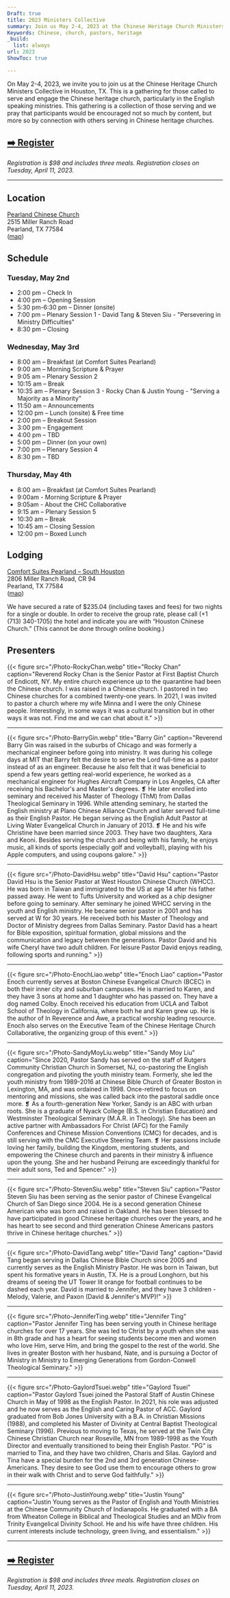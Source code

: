 ```yaml
---
Draft: true
title: 2023 Ministers Collective
summary: Join us May 2-4, 2023 at the Chinese Heritage Church Ministers Collective in Houston, TX.
Keywords: Chinese, church, pastors, heritage
_build:
  list: always
url: 2023
ShowToc: true

---
```

On May 2-4, 2023, we invite you to join us at the Chinese Heritage Church Ministers Collective in Houston, TX. This is a gathering for those called to serve and engage the Chinese heritage church, particularly in the English speaking ministries. This gathering is a collection of those serving and we pray that participants would be encouraged not so much by content, but more so by connection with others serving in Chinese heritage churches.

## [➡️ Register](https://bit.ly/3Pesh4e)

*Registration is $98 and includes three meals. Registration closes on Tuesday, April 11, 2023.*



---

## Location

[Pearland Chinese Church](http://www.pccchome.org)\
2515 Miller Ranch Road\
Pearland, TX 77584\
([map](https://goo.gl/maps/s1ZkPxh3gsD5xqFv5))

## Schedule

### Tuesday, May 2nd

* 2:00 pm – Check In
* 4:00 pm – Opening Session 
* 5:30 pm-6:30 pm – Dinner (onsite)
* 7:00 pm – Plenary Session 1 - David Tang & Steven Siu - "Persevering in Ministry Difficulties"
* 8:30 pm – Closing

### Wednesday, May 3rd

* 8:00 am – Breakfast (at Comfort Suites Pearland)
* 9:00 am – Morning Scripture & Prayer
* 9:05 am – Plenary Session 2
* 10:15 am – Break
* 10:35 am – Plenary Session 3 -  Rocky Chan & Justin Young - "Serving a Majority as a Minority"
* 11:50 am – Announcements
* 12:00 pm – Lunch (onsite) & Free time
* 2:00 pm – Breakout Session
* 3:00 pm – Engagement
* 4:00 pm – TBD
* 5:00 pm – Dinner (on your own)
* 7:00 pm – Plenary Session 4
* 8:30 pm – TBD

### Thursday, May 4th

* 8:00 am – Breakfast (at Comfort Suites Pearland)
* 9:00am - Morning Scripture & Prayer
* 9:05am - About the CHC Collaborative
* 9:15 am – Plenary Session 5
* 10:30 am – Break
* 10:45 am – Closing Session
* 12:00 pm – Boxed Lunch

## Lodging

[Comfort Suites Pearland – South Houston](https://www.choicehotels.com/texas/pearland/comfort-suites-hotels/tx952)\
2806 Miller Ranch Road, CR 94\
Pearland, TX 77584\
([map](https://goo.gl/maps/uFbg8ixXVb4s4Yzk9))  

We have secured a rate of $235.04 (including taxes and fees) for two nights for a single or double. In order to receive the group rate, please call (+1 (713) 340-1705) the hotel and indicate you are with “Houston Chinese Church.” (This cannot be done through online booking.)

## Presenters


{{< figure src="/Photo-RockyChan.webp" title="Rocky Chan" caption="Reverend Rocky Chan is the Senior Pastor at First Baptist Church of Endicott, NY. My entire church experience up to the quarantine had been the Chinese church. I was raised in a Chinese church. I pastored in two Chinese churches for a combined twenty-one years. In 2021, I was invited to pastor a church where my wife Minna and I were the only Chinese people. Interestingly, in some ways it was a cultural transition but in other ways it was not. Find me and we can chat about it." >}}

---

{{< figure src="/Photo-BarryGin.webp" title="Barry Gin" caption="Reverend Barry Gin was raised in the suburbs of Chicago and was formerly a mechanical engineer before going into ministry. It was during his college days at MIT that Barry felt the desire to serve the Lord full-time as a pastor instead of as an engineer. Because he also felt that it was beneficial to spend a few years getting real-world experience, he worked as a mechanical engineer for Hughes Aircraft Company in Los Angeles, CA after receiving his Bachelor's and Master's degrees. ❡ He later enrolled into seminary and received his Master of Theology (ThM) from Dallas Theological Seminary in 1996. While attending seminary, he started the English ministry at Plano Chinese Alliance Church and later served full-time as their English Pastor. He began serving as the English Adult Pastor at Living Water Evangelical Church in January of 2013. ❡ He and his wife Christine have been married since 2003. They have two daughters, Xara and Keoni. Besides serving the church and being with his family, he enjoys music, all kinds of sports (especially golf and volleyball), playing with his Apple computers, and using coupons galore." >}}

---

{{< figure src="/Photo-DavidHsu.webp" title="David Hsu" caption="Pastor David Hsu is the Senior Pastor at West Houston Chinese Church (WHCC). He was born in Taiwan and immigrated to the US at age 14 after his father passed away. He went to Tufts University and worked as a chip designer before going to seminary. After seminary he joined WHCC serving in the youth and English ministry. He became senior pastor in 2001 and has served at W for 30 years. He received both his Master of Theology and Doctor of Ministry degrees from Dallas Seminary.  Pastor David has a heart for Bible exposition, spiritual formation, global missions and the communication and legacy between the generations. Pastor David and his wife Cheryl have two adult children. For leisure Pastor David enjoys reading, following sports and running." >}}

---

{{< figure src="/Photo-EnochLiao.webp" title="Enoch Liao" caption="Pastor Enoch currently serves at Boston Chinese Evangelical Church (BCEC) in both their inner city and suburban campuses. He is married to Karen, and they have 3 sons at home and 1 daughter who has passed on. They have a dog named Colby. Enoch received his education from UCLA and Talbot School of Theology in California, where both he and Karen grew up. He is the author of In Reverence and Awe, a practical worship leading resource. Enoch also serves on the Executive Team of the Chinese Heritage Church Collaborative, the organizing group of this event." >}}

---

{{< figure src="/Photo-SandyMoyLiu.webp" title="Sandy Moy Liu" caption="Since 2020, Pastor Sandy has served on the staff of Rutgers Community Christian Church in Somerset, NJ, co-pastoring the English congregation and pivoting the youth ministry team.  Formerly, she led the youth ministry from 1989-2016 at Chinese Bible Church of Greater Boston in Lexington, MA, and was ordained in 1998. Once-retired to focus on mentoring and missions, she was called back into the pastoral saddle once more. ❡ As a fourth-generation New Yorker, Sandy is an ABC with urban roots.  She is a graduate of Nyack College (B.S. in Christian Education) and Westminster Theological Seminary (M.A.R. in Theology). She has been an active partner with Ambassadors For Christ (AFC) for the Family Conferences and Chinese Mission Conventions (CMC) for decades, and is still serving with the CMC Executive Steering Team. ❡ Her passions include loving her family, building the Kingdom, mentoring students, and empowering the Chinese church and parents in their ministry & influence upon the young.  She and her husband Peirung are exceedingly thankful for their adult sons, Ted and Spencer." >}}

---

{{< figure src="/Photo-StevenSiu.webp" title="Steven Siu" caption="Pastor Steven Siu has been serving as the senior pastor of Chinese Evangelical Church of San Diego since 2004.  He is a second generation Chinese American who was born and raised in Oakland.  He has been blessed to have participated in good Chinese heritage churches over the years, and he has heart to see second and third generation Chinese Americans pastors thrive in Chinese heritage churches." >}}

---

{{< figure src="/Photo-DavidTang.webp" title="David Tang" caption="David Tang began serving in Dallas Chinese Bible Church since 2005 and currently serves as the English Ministry Pastor. He was born in Taiwan, but spent his formative years in Austin, TX. He is a proud Longhorn, but his dreams of seeing the UT Tower lit orange for football continues to be dashed each year. David is married to Jennifer, and they have 3 children - Melody, Valerie, and Paxon (David & Jennifer's MVP)!" >}}

---

{{< figure src="/Photo-JenniferTing.webp" title="Jennifer Ting" caption="Pastor Jennifer Ting has been serving youth in Chinese heritage churches for over 17 years. She was led to Christ by a youth when she was in 8th grade and has a heart for seeing students become men and women who love Him, serve Him, and bring the gospel to the rest of the world. She lives in greater Boston with her husband, Nate, and is pursuing a Doctor of Ministry in Ministry to Emerging Generations from Gordon-Conwell Theological Seminary." >}}

---

{{< figure src="/Photo-GaylordTsuei.webp" title="Gaylord Tsuei" caption="Pastor Gaylord Tsuei joined the Pastoral Staff of Austin Chinese Church in May of 1998 as the English Pastor.  In 2021, his role was adjusted and he now serves as the English and Caring Pastor of ACC.  Gaylord graduated from Bob Jones University with a B.A. in Christian Missions (1988), and completed his Master of Divinity at Central Baptist Theological Seminary (1996). Previous to moving to Texas, he served at the Twin City Chinese Christian Church near Roseville, MN from 1989-1998 as the Youth Director and eventually transitioned to being their English Pastor.  \"PG\" is married to Tina, and they have two children, Charis and Silas. Gaylord and Tina have a special burden for the 2nd and 3rd generation Chinese-Americans. They desire to see God use them to encourage others to grow in their walk with Christ and to serve God faithfully." >}}



--- 

{{< figure src="/Photo-JustinYoung.webp" title="Justin Young" caption="Justin Young serves as the Pastor of English and Youth Ministries at the Chinese Community Church of Indianapolis. He graduated with a BA from Wheaton College in Biblical and Theological Studies and an MDiv from Trinity Evangelical Divinity School. He and his wife have three children. His current interests include technology, green living, and essentialism." >}}

---

## [➡️ Register](https://bit.ly/3Pesh4e)

*Registration is $98 and includes three meals. Registration closes on Tuesday, April 11, 2023.*

